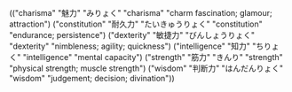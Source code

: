 (("charisma" "魅力" "みりょく" "charisma" "charm fascination; glamour; attraction") ("constitution" "耐久力" "たいきゅうりょく" "constitution" "endurance; persistence") ("dexterity" "敏捷力" "びんしょうりょく" "dexterity" "nimbleness; agility; quickness") ("intelligence" "知力" "ちりょく" "intelligence" "mental capacity") ("strength" "筋力" "きんり" "strength" "physical strength; muscle strength") ("wisdom" "判断力" "はんだんりょく" "wisdom" "judgement; decision; divination"))